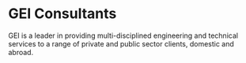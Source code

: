 # GEI Consultants

GEI is a leader in providing multi-disciplined engineering and technical services to a range of private and public sector clients, domestic and abroad.
